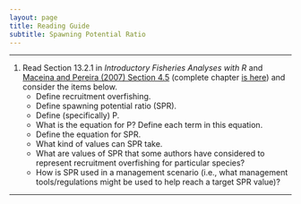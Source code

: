 ```yaml
---
layout: page
title: Reading Guide
subtitle: Spawning Potential Ratio
---
```


----

1. Read Section 13.2.1 in *Introductory Fisheries Analyses with R* and [Maceina and Pereira (2007) Section 4.5](Maceina-Pereira-2007_4_5.pdf) (complete chapter [is here](../Recruitment/Maceina-Pereira-2007.pdf)) and consider the items below.
    * Define recruitment overfishing.
    * Define spawning potential ratio (SPR).
    * Define (specifically) P.
    * What is the equation for P? Define each term in this equation.
    * Define the equation for SPR.
    * What kind of values can SPR take.
    * What are values of SPR that some authors have considered to represent recruitment overfishing for particular species?
    * How is SPR used in a management scenario (i.e., what management tools/regulations might be used to help reach a target SPR value)?
    

----
